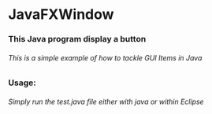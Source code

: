 # JavaFXWindow

### This Java program display a button

###### This is a simple example of how to tackle GUI Items in Java

### Usage:

###### Simply run the test.java file either with java or within Eclipse


